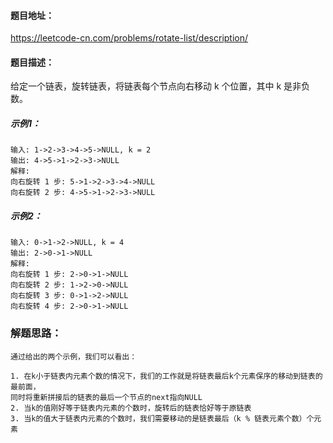 #### 题目地址：
https://leetcode-cn.com/problems/rotate-list/description/

#### 题目描述：
给定一个链表，旋转链表，将链表每个节点向右移动 k 个位置，其中 k 是非负数。


##### 示例1：


    输入: 1->2->3->4->5->NULL, k = 2
    输出: 4->5->1->2->3->NULL
    解释:
    向右旋转 1 步: 5->1->2->3->4->NULL
    向右旋转 2 步: 4->5->1->2->3->NULL



##### 示例2：

    输入: 0->1->2->NULL, k = 4
    输出: 2->0->1->NULL
    解释:
    向右旋转 1 步: 2->0->1->NULL
    向右旋转 2 步: 1->2->0->NULL
    向右旋转 3 步: 0->1->2->NULL
    向右旋转 4 步: 2->0->1->NULL


### 解题思路：
    通过给出的两个示例，我们可以看出：

    1. 在k小于链表内元素个数的情况下，我们的工作就是将链表最后k个元素保序的移动到链表的最前面，
    同时将重新拼接后的链表的最后一个节点的next指向NULL
    2. 当k的值刚好等于链表内元素的个数时，旋转后的链表恰好等于原链表
    3. 当k的值大于链表内元素的个数时，我们需要移动的是链表最后（k % 链表元素个数）个元素
    



